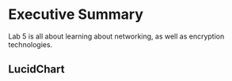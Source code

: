 # Executive Summary
Lab 5 is all about learning about networking, as well as encryption technologies.
## LucidChart
###
